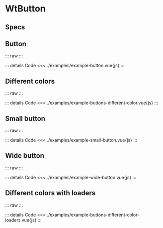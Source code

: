 <script setup>
import Specs from './component-specs.vue';
import ExampleButton from './examples/example-button.vue';
import ExampleButtonsDifferentColor from './examples/example-buttons-different-color.vue';
import ExampleSmallButton from './examples/example-small-button.vue';
import ExampleWideButton from './examples/example-wide-button.vue';
import ExampleButtonsDifferentColorLoaders from './examples/example-buttons-different-color-loaders.vue';
</script>

# WtButton

## Specs
<Specs />

## Button
::: raw
<ExampleButton />
:::

::: details Code
<<< ./examples/example-button.vue{js}
:::

## Different colors
::: raw
<ExampleButtonsDifferentColor />
:::

::: details Code
<<< ./examples/example-buttons-different-color.vue{js}
:::

## Small button
::: raw
<ExampleSmallButton />
:::

::: details Code
<<< ./examples/example-small-button.vue{js}
:::

## Wide button
::: raw
<ExampleWideButton />
:::

::: details Code
<<< ./examples/example-wide-button.vue{js}
:::

## Different colors with loaders
::: raw
<ExampleButtonsDifferentColorLoaders />
:::

::: details Code
<<< ./examples/example-buttons-different-color-loaders.vue{js}
:::
